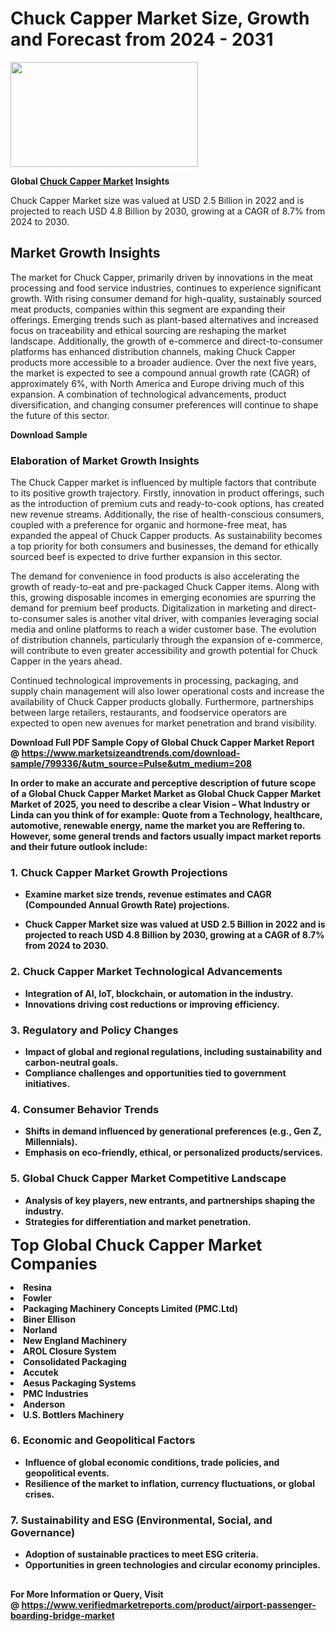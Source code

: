 <H1>Chuck Capper Market Size, Growth and Forecast from 2024 - 2031</H1><img class="aligncenter size-medium wp-image-584254" src="https://thirdeyenews.in/wp-content/uploads/2024/09/Global-Market-Research-300x168.jpeg" alt="" width="300" height="168" /><p><strong>Global&nbsp;<a href="https://www.marketsizeandtrends.com/download-sample/799336/&amp;utm_source=Pulse&amp;utm_medium=208">Chuck Capper Market</a> Insights</strong></p><p>Chuck Capper Market size was valued at USD 2.5 Billion in 2022 and is projected to reach USD 4.8 Billion by 2030, growing at a CAGR of 8.7% from 2024 to 2030.</p><p><h2>Market Growth Insights</h2> <p>The market for Chuck Capper, primarily driven by innovations in the meat processing and food service industries, continues to experience significant growth. With rising consumer demand for high-quality, sustainably sourced meat products, companies within this segment are expanding their offerings. Emerging trends such as plant-based alternatives and increased focus on traceability and ethical sourcing are reshaping the market landscape. Additionally, the growth of e-commerce and direct-to-consumer platforms has enhanced distribution channels, making Chuck Capper products more accessible to a broader audience. Over the next five years, the market is expected to see a compound annual growth rate (CAGR) of approximately 6%, with North America and Europe driving much of this expansion. A combination of technological advancements, product diversification, and changing consumer preferences will continue to shape the future of this sector.</p> <p><strong>Download Sample</strong></p> <h3>Elaboration of Market Growth Insights</h3> <p>The Chuck Capper market is influenced by multiple factors that contribute to its positive growth trajectory. Firstly, innovation in product offerings, such as the introduction of premium cuts and ready-to-cook options, has created new revenue streams. Additionally, the rise of health-conscious consumers, coupled with a preference for organic and hormone-free meat, has expanded the appeal of Chuck Capper products. As sustainability becomes a top priority for both consumers and businesses, the demand for ethically sourced beef is expected to drive further expansion in this sector.</p> <p>The demand for convenience in food products is also accelerating the growth of ready-to-eat and pre-packaged Chuck Capper items. Along with this, growing disposable incomes in emerging economies are spurring the demand for premium beef products. Digitalization in marketing and direct-to-consumer sales is another vital driver, with companies leveraging social media and online platforms to reach a wider customer base. The evolution of distribution channels, particularly through the expansion of e-commerce, will contribute to even greater accessibility and growth potential for Chuck Capper in the years ahead.</p> <p>Continued technological improvements in processing, packaging, and supply chain management will also lower operational costs and increase the availability of Chuck Capper products globally. Furthermore, partnerships between large retailers, restaurants, and foodservice operators are expected to open new avenues for market penetration and brand visibility.</p> <p><strong></p><p><span class=""><strong>Download Full PDF Sample Copy of Global Chuck Capper Market Report</strong> @ <a href="https://www.marketsizeandtrends.com/download-sample/799336/&amp;utm_source=Pulse&amp;utm_medium=208" target="_blank">https://www.marketsizeandtrends.com/download-sample/799336/&amp;utm_source=Pulse&amp;utm_medium=208</a></span></p><p>In order to make an accurate and perceptive description of future scope of a Global&nbsp;Chuck Capper Market Market as Global&nbsp;Chuck Capper Market Market of 2025, you need to describe a clear Vision &ndash; What Industry or Linda can you think of for example: Quote from a Technology, healthcare, automotive, renewable energy, name the market you are Reffering to. However, some general trends and factors usually impact market reports and their future outlook include:</p><h3>1.&nbsp;<strong>Chuck Capper Market Growth Projections</strong></h3><ul><li>Examine market size trends, revenue estimates and CAGR (Compounded Annual Growth Rate) projections.</li><li><p>Chuck Capper Market size was valued at USD 2.5 Billion in 2022 and is projected to reach USD 4.8 Billion by 2030, growing at a CAGR of 8.7% from 2024 to 2030.</p></li></ul><h3>2.&nbsp;<strong>Chuck Capper Market Technological Advancements</strong></h3><ul><li>Integration of AI, IoT, blockchain, or automation in the industry.</li><li>Innovations driving cost reductions or improving efficiency.</li></ul><h3>3.&nbsp;<strong>Regulatory and Policy Changes</strong></h3><ul><li>Impact of global and regional regulations, including sustainability and carbon-neutral goals.</li><li>Compliance challenges and opportunities tied to government initiatives.</li></ul><h3>4.&nbsp;<strong>Consumer Behavior Trends</strong></h3><ul><li>Shifts in demand influenced by generational preferences (e.g., Gen Z, Millennials).</li><li>Emphasis on eco-friendly, ethical, or personalized products/services.</li></ul><h3>5.&nbsp;<strong>Global Chuck Capper Market Competitive Landscape</strong></h3><ul><li>Analysis of key players, new entrants, and partnerships shaping the industry.</li><li>Strategies for differentiation and market penetration.</li></ul><p data-pm-slice="1 1 []"><span style="color: inherit; font-family: inherit; font-size: 25px;">Top Global Chuck Capper Market Companies</span></p><div class="" data-test-id=""><p><li>Resina</li><li> Fowler</li><li> Packaging Machinery Concepts Limited (PMC.Ltd)</li><li> Biner Ellison</li><li> Norland</li><li> New England Machinery</li><li> AROL Closure System</li><li> Consolidated Packaging</li><li> Accutek</li><li> Aesus Packaging Systems</li><li> PMC Industries</li><li> Anderson</li><li> U.S. Bottlers Machinery</li></p></div><h3>6.&nbsp;<strong>Economic and Geopolitical Factors</strong></h3><ul><li>Influence of global economic conditions, trade policies, and geopolitical events.</li><li>Resilience of the market to inflation, currency fluctuations, or global crises.</li></ul><h3>7.&nbsp;<strong>Sustainability and ESG (Environmental, Social, and Governance)</strong></h3><ul><li>Adoption of sustainable practices to meet ESG criteria.</li><li>Opportunities in green technologies and circular economy principles.</li></ul><h2><strong style="font-size: 14px;">For More Information or Query, Visit @&nbsp;</strong><a style="background-color: #ffffff; font-size: 14px;" href="https://www.marketsizeandtrends.com/report/chuck-capper-market/" target="_blank">https://www.verifiedmarketreports.com/product/airport-passenger-boarding-bridge-market</a></h2>
